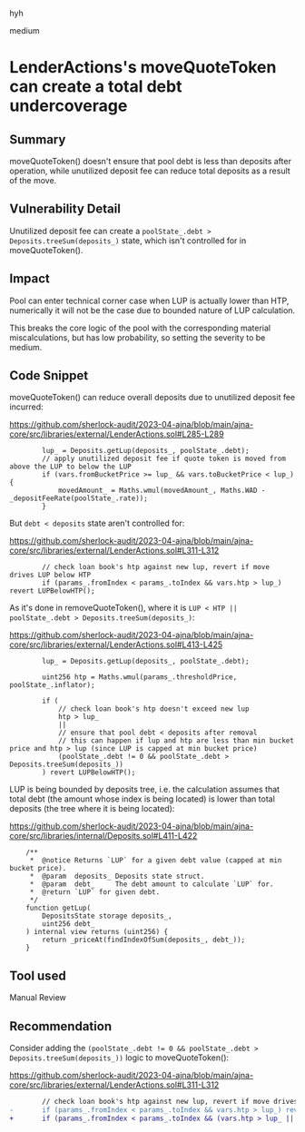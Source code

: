 hyh

medium

# LenderActions's moveQuoteToken can create a total debt undercoverage

## Summary

moveQuoteToken() doesn't ensure that pool debt is less than deposits after operation, while unutilized deposit fee can reduce total deposits as a result of the move.

## Vulnerability Detail

Unutilized deposit fee can create a `poolState_.debt > Deposits.treeSum(deposits_)` state, which isn't controlled for in moveQuoteToken().

## Impact

Pool can enter technical corner case when LUP is actually lower than HTP, numerically it will not be the case due to bounded nature of LUP calculation.

This breaks the core logic of the pool with the corresponding material miscalculations, but has low probability, so setting the severity to be medium.

## Code Snippet

moveQuoteToken() can reduce overall deposits due to unutilized deposit fee incurred:

https://github.com/sherlock-audit/2023-04-ajna/blob/main/ajna-core/src/libraries/external/LenderActions.sol#L285-L289

```solidity
        lup_ = Deposits.getLup(deposits_, poolState_.debt);
        // apply unutilized deposit fee if quote token is moved from above the LUP to below the LUP
        if (vars.fromBucketPrice >= lup_ && vars.toBucketPrice < lup_) {
            movedAmount_ = Maths.wmul(movedAmount_, Maths.WAD - _depositFeeRate(poolState_.rate));
        }
```

But `debt < deposits` state aren't controlled for:

https://github.com/sherlock-audit/2023-04-ajna/blob/main/ajna-core/src/libraries/external/LenderActions.sol#L311-L312

```solidity
        // check loan book's htp against new lup, revert if move drives LUP below HTP
        if (params_.fromIndex < params_.toIndex && vars.htp > lup_) revert LUPBelowHTP();
```

As it's done in removeQuoteToken(), where it is `LUP < HTP || poolState_.debt > Deposits.treeSum(deposits_)`:

https://github.com/sherlock-audit/2023-04-ajna/blob/main/ajna-core/src/libraries/external/LenderActions.sol#L413-L425

```solidity
        lup_ = Deposits.getLup(deposits_, poolState_.debt);

        uint256 htp = Maths.wmul(params_.thresholdPrice, poolState_.inflator);

        if (
            // check loan book's htp doesn't exceed new lup
            htp > lup_
            ||
            // ensure that pool debt < deposits after removal
            // this can happen if lup and htp are less than min bucket price and htp > lup (since LUP is capped at min bucket price)
            (poolState_.debt != 0 && poolState_.debt > Deposits.treeSum(deposits_))
        ) revert LUPBelowHTP();

```

LUP is being bounded by deposits tree, i.e. the calculation assumes that total debt (the amount whose index is being located) is lower than total deposits (the tree where it is being located):

https://github.com/sherlock-audit/2023-04-ajna/blob/main/ajna-core/src/libraries/internal/Deposits.sol#L411-L422

```solidity
    /**
     *  @notice Returns `LUP` for a given debt value (capped at min bucket price).
     *  @param  deposits_ Deposits state struct.
     *  @param  debt_     The debt amount to calculate `LUP` for.
     *  @return `LUP` for given debt.
     */
    function getLup(
        DepositsState storage deposits_,
        uint256 debt_
    ) internal view returns (uint256) {
        return _priceAt(findIndexOfSum(deposits_, debt_));
    }
```

## Tool used

Manual Review

## Recommendation

Consider adding the `(poolState_.debt != 0 && poolState_.debt > Deposits.treeSum(deposits_))` logic to moveQuoteToken():

https://github.com/sherlock-audit/2023-04-ajna/blob/main/ajna-core/src/libraries/external/LenderActions.sol#L311-L312

```diff
        // check loan book's htp against new lup, revert if move drives LUP below HTP
-       if (params_.fromIndex < params_.toIndex && vars.htp > lup_) revert LUPBelowHTP();
+       if (params_.fromIndex < params_.toIndex && (vars.htp > lup_ || (poolState_.debt != 0 && poolState_.debt > Deposits.treeSum(deposits_))) revert LUPBelowHTP();
```